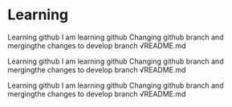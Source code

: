 # Learning
Learning github
I am learning github 
Changing github branch and mergingthe changes to develop branch
√README.md

Learning github
I am learning github 
Changing github branch and mergingthe changes to develop branch
√README.md

Learning github
I am learning github 
Changing github branch and mergingthe changes to develop branch
√README.md
